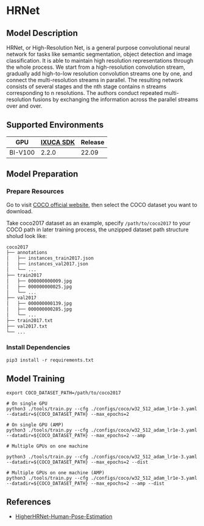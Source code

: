 # HRNet

## Model Description

HRNet, or High-Resolution Net, is a general purpose convolutional neural network for tasks like semantic segmentation,
object detection and image classification. It is able to maintain high resolution representations through the whole
process. We start from a high-resolution convolution stream, gradually add high-to-low resolution convolution streams
one by one, and connect the multi-resolution streams in parallel. The resulting network consists of several stages and
the nth stage contains n streams corresponding to n resolutions. The authors conduct repeated multi-resolution fusions
by exchanging the information across the parallel streams over and over.

## Supported Environments

| GPU    | [IXUCA SDK](https://gitee.com/deep-spark/deepspark#%E5%A4%A9%E6%95%B0%E6%99%BA%E7%AE%97%E8%BD%AF%E4%BB%B6%E6%A0%88-ixuca) | Release |
|--------|-----------|---------|
| BI-V100 | 2.2.0     |  22.09  |

## Model Preparation

### Prepare Resources

Go to visit [COCO official website](https://cocodataset.org/#download), then select the COCO dataset you want to download.

Take coco2017 dataset as an example, specify `/path/to/coco2017` to your COCO path in later training process, the unzipped dataset path structure sholud look like:

```bash
coco2017
├── annotations
│   ├── instances_train2017.json
│   ├── instances_val2017.json
│   └── ...
├── train2017
│   ├── 000000000009.jpg
│   ├── 000000000025.jpg
│   └── ...
├── val2017
│   ├── 000000000139.jpg
│   ├── 000000000285.jpg
│   └── ...
├── train2017.txt
├── val2017.txt
└── ...
```

### Install Dependencies

```shell
pip3 install -r requirements.txt
```

## Model Training

```shell
export COCO_DATASET_PATH=/path/to/coco2017

# On single GPU
python3 ./tools/train.py --cfg ./configs/coco/w32_512_adam_lr1e-3.yaml --datadir=${COCO_DATASET_PATH} --max_epochs=2

# On single GPU (AMP)
python3 ./tools/train.py --cfg ./configs/coco/w32_512_adam_lr1e-3.yaml --datadir=${COCO_DATASET_PATH} --max_epochs=2 --amp

# Multiple GPUs on one machine

python3 ./tools/train.py --cfg ./configs/coco/w32_512_adam_lr1e-3.yaml --datadir=${COCO_DATASET_PATH} --max_epochs=2 --dist

# Multiple GPUs on one machine (AMP)
python3 ./tools/train.py --cfg ./configs/coco/w32_512_adam_lr1e-3.yaml --datadir=${COCO_DATASET_PATH} --max_epochs=2 --amp --dist
```

## References

- [HigherHRNet-Human-Pose-Estimation](https://github.com/HRNet/HigherHRNet-Human-Pose-Estimation)
